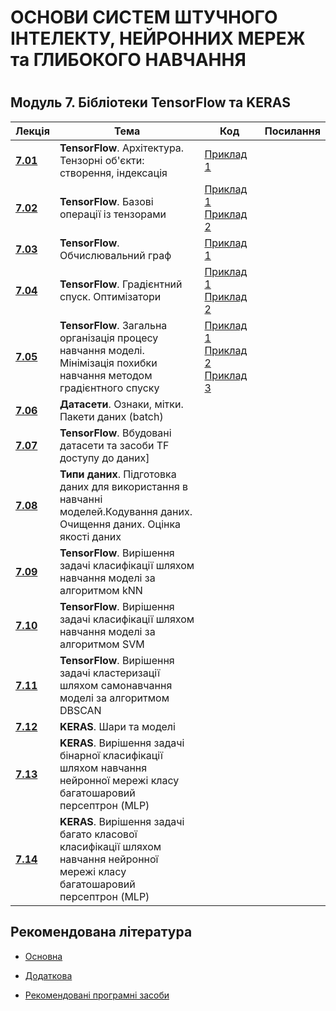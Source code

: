 <p align="center"><h1> ОСНОВИ СИСТЕМ ШТУЧНОГО ІНТЕЛЕКТУ, НЕЙРОННИХ МЕРЕЖ та ГЛИБОКОГО НАВЧАННЯ<h1></p>

<p align="center"><h2>Модуль 7. Бібліотеки TensorFlow та KERAS  </h2> </summary>

| Лекція |Тема | Код | Посилання|
| -------|------ | ------ | ------ |
|**[7.01](/Mod_07_/07_01_TF/Lec_07_01_git.pdf)**|**TensorFlow**. Архітектура. Тензорні  об'єкти: створення, індексація |[Приклад 1](/Mod_07_/07_01_TF/CODE_7_01_1/lec_07_01_Exmpl_1.md) | |
|**[7.02](/Mod_07_/07_02_TF/Lec_07_02_git.pdf)**|**TensorFlow**. Базові операції із тензорами|[Приклад 1](/Mod_07_/07_02_TF/CODE_7_02_1/lec_07_02_Exmpl_1.md)  [Приклад 2](/Mod_07_/07_02_TF/CODE_7_02_2/lec_07_02_Exmpl_2.md) | |
|**[7.03](/Mod_07_/07_03_TF/Lec_07_03_git.pdf)**|**TensorFlow**. Обчислювальний граф|[Приклад 1](/Mod_07_/07_03_TF/CODE_7_03_1/lec_07_03_Exmpl_1.md)  | |
|**[7.04](/Mod_07_/07_04_TF/Lec_07_04_git.pdf)**|**TensorFlow**. Градієнтний спуск. Оптимізатори| [Приклад 1](/Mod_07_/07_04_TF/CODE_7_04_1/lec_07_04_Exmpl_1.md) [Приклад 2](/Mod_07_/07_04_TF/CODE_7_04_2/lec_07_04_Exmpl_2.md) | |
|**[7.05](/Mod_07_/07_05_TF/Lec_07_05_git.pdf)**|**TensorFlow**. Загальна організація процесу навчання моделі. Мінімізація похибки навчання методом градієнтного спуску|[Приклад 1](/Mod_07_/07_05_TF/CODE_7_05_1/lec_07_05_Exmpl_1.md) [Приклад 2](/Mod_07_/07_05_TF/CODE_7_05_2/lec_07_05_Exmpl_2.md) [Приклад 3](/Mod_07_/07_05_TF/CODE_7_05_3/lec_07_05_Exmpl_3.md) |
|**[7.06]()**|**Датасети**. Ознаки, мітки. Пакети даних (batch)| | |
|**[7.07]()**|**TensorFlow**. Вбудовані датасети та засоби TF доступу до даних]| | |
|**[7.08]()**|**Типи даних**. Підготовка даних для використання в навчанні моделей.Кодування даних. Очищення даних. Оцінка якості даних| | |
|**[7.09]()**|**TensorFlow**. Вирішення задачі класифікації шляхом навчання моделі за алгоритмом kNN| | |
|**[7.10]()**|**TensorFlow**. Вирішення задачі класифікації шляхом навчання моделі за алгоритмом SVM| | |
|**[7.11]()**|**TensorFlow**. Вирішення задачі кластеризації шляхом самонавчання моделі за алгоритмом DBSCAN| | |
|**[7.12]()**|**KERAS**. Шари та моделі| | |
|**[7.13]()**|**KERAS**. Вирішення задачі бінарної класифікації шляхом навчання нейронної мережі класу багатошаровий персептрон (MLP)| | |
|**[7.14]()**|**KERAS**. Вирішення задачі багато класової класифікації шляхом навчання нейронної мережі класу багатошаровий персептрон (MLP)| | |


<p align="center"><h2> Рекомендована література </h2></p>

- [Основна](ADDONS/Lit_Main.md)

- [Додаткова](ADDONS/Lit_Add.md)

- [Рекомендовані програмні засоби](ADDONS/Prog_Sys.md)
